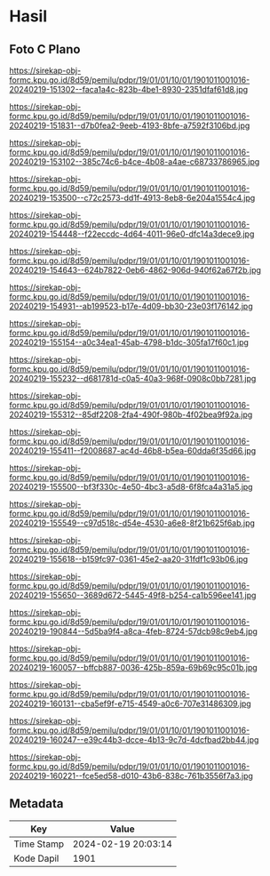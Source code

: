 # Hasil

## Foto C Plano

https://sirekap-obj-formc.kpu.go.id/8d59/pemilu/pdpr/19/01/01/10/01/1901011001016-20240219-151302--faca1a4c-823b-4be1-8930-2351dfaf61d8.jpg

https://sirekap-obj-formc.kpu.go.id/8d59/pemilu/pdpr/19/01/01/10/01/1901011001016-20240219-151831--d7b0fea2-9eeb-4193-8bfe-a7592f3106bd.jpg

https://sirekap-obj-formc.kpu.go.id/8d59/pemilu/pdpr/19/01/01/10/01/1901011001016-20240219-153102--385c74c6-b4ce-4b08-a4ae-c68733786965.jpg

https://sirekap-obj-formc.kpu.go.id/8d59/pemilu/pdpr/19/01/01/10/01/1901011001016-20240219-153500--c72c2573-dd1f-4913-8eb8-6e204a1554c4.jpg

https://sirekap-obj-formc.kpu.go.id/8d59/pemilu/pdpr/19/01/01/10/01/1901011001016-20240219-154448--f22eccdc-4d64-4011-96e0-dfc14a3dece9.jpg

https://sirekap-obj-formc.kpu.go.id/8d59/pemilu/pdpr/19/01/01/10/01/1901011001016-20240219-154643--624b7822-0eb6-4862-906d-940f62a67f2b.jpg

https://sirekap-obj-formc.kpu.go.id/8d59/pemilu/pdpr/19/01/01/10/01/1901011001016-20240219-154931--ab199523-b17e-4d09-bb30-23e03f176142.jpg

https://sirekap-obj-formc.kpu.go.id/8d59/pemilu/pdpr/19/01/01/10/01/1901011001016-20240219-155154--a0c34ea1-45ab-4798-b1dc-305fa17f60c1.jpg

https://sirekap-obj-formc.kpu.go.id/8d59/pemilu/pdpr/19/01/01/10/01/1901011001016-20240219-155232--d681781d-c0a5-40a3-968f-0908c0bb7281.jpg

https://sirekap-obj-formc.kpu.go.id/8d59/pemilu/pdpr/19/01/01/10/01/1901011001016-20240219-155312--85df2208-2fa4-490f-980b-4f02bea9f92a.jpg

https://sirekap-obj-formc.kpu.go.id/8d59/pemilu/pdpr/19/01/01/10/01/1901011001016-20240219-155411--f2008687-ac4d-46b8-b5ea-60dda6f35d66.jpg

https://sirekap-obj-formc.kpu.go.id/8d59/pemilu/pdpr/19/01/01/10/01/1901011001016-20240219-155500--bf3f330c-4e50-4bc3-a5d8-6f8fca4a31a5.jpg

https://sirekap-obj-formc.kpu.go.id/8d59/pemilu/pdpr/19/01/01/10/01/1901011001016-20240219-155549--c97d518c-d54e-4530-a6e8-8f21b625f6ab.jpg

https://sirekap-obj-formc.kpu.go.id/8d59/pemilu/pdpr/19/01/01/10/01/1901011001016-20240219-155618--b159fc97-0361-45e2-aa20-31fdf1c93b06.jpg

https://sirekap-obj-formc.kpu.go.id/8d59/pemilu/pdpr/19/01/01/10/01/1901011001016-20240219-155650--3689d672-5445-49f8-b254-ca1b596ee141.jpg

https://sirekap-obj-formc.kpu.go.id/8d59/pemilu/pdpr/19/01/01/10/01/1901011001016-20240219-190844--5d5ba9f4-a8ca-4feb-8724-57dcb98c9eb4.jpg

https://sirekap-obj-formc.kpu.go.id/8d59/pemilu/pdpr/19/01/01/10/01/1901011001016-20240219-160057--bffcb887-0036-425b-859a-69b69c95c01b.jpg

https://sirekap-obj-formc.kpu.go.id/8d59/pemilu/pdpr/19/01/01/10/01/1901011001016-20240219-160131--cba5ef9f-e715-4549-a0c6-707e31486309.jpg

https://sirekap-obj-formc.kpu.go.id/8d59/pemilu/pdpr/19/01/01/10/01/1901011001016-20240219-160247--e39c44b3-dcce-4b13-9c7d-4dcfbad2bb44.jpg

https://sirekap-obj-formc.kpu.go.id/8d59/pemilu/pdpr/19/01/01/10/01/1901011001016-20240219-160221--fce5ed58-d010-43b6-838c-761b3556f7a3.jpg


## Metadata

| Key        | Value               |
| ---------- | ------------------- |
| Time Stamp | 2024-02-19 20:03:14 |
| Kode Dapil | 1901                |



